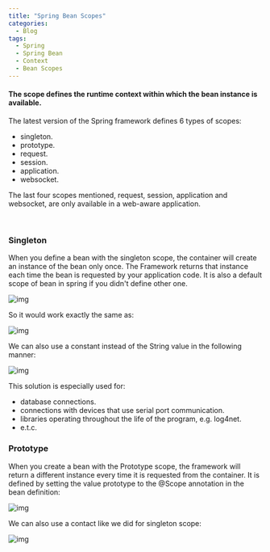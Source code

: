 ```yaml
---
title: "Spring Bean Scopes"
categories:
  - Blog
tags:
  - Spring
  - Spring Bean
  - Context
  - Bean Scopes
---
```


#### The scope defines the runtime context within which the bean instance is available.

The latest version of the Spring framework defines 6 types of scopes:

* singleton.
* prototype.
* request.
* session.
* application.
* websocket.

The last four scopes mentioned, request, session, application and websocket, are only available in a web-aware application.

<p>&nbsp;</p>

### Singleton 

When you define a bean with the singleton scope, the container will create an instance of the bean only once.
The Framework returns that instance each time the bean is requested by your application code.
It is also a default scope of bean in spring if you didn't define other one.

![img]({{site.url}}/assets/blog_images/2021-08-15-spring-bean-scopes/singleton1.png)

So it would work exactly the same as:

![img]({{site.url}}/assets/blog_images/2021-08-15-spring-bean-scopes/singleton2.png)

We can also use a constant instead of the String value in the following manner:

![img]({{site.url}}/assets/blog_images/2021-08-15-spring-bean-scopes/singleton3.png)

This solution is especially used for:
* database connections.
* connections with devices that use serial port communication.
* libraries operating throughout the life of the program, e.g. log4net.
* e.t.c.

### Prototype

When you create a bean with the Prototype scope, the framework will return a different instance every time it is requested from the container. It is defined by setting the value prototype to the @Scope annotation in the bean definition:

![img]({{site.url}}/assets/blog_images/2021-08-15-spring-bean-scopes/prototype1.png)

We can also use a contact like we did for singleton scope:

![img]({{site.url}}/assets/blog_images/2021-08-15-spring-bean-scopes/prototype2.png)

